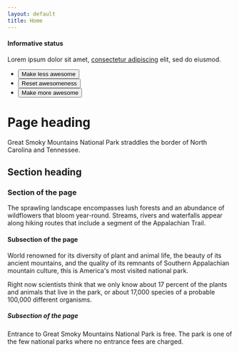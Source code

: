 ```yaml
---
layout: default
title: Home
---
```


<div class="usa-alert usa-alert--info">
  <div class="usa-alert__body">
    <h4 class="usa-alert__heading">Informative status</h4>
    <p class="usa-alert__text">
      Lorem ipsum dolor sit amet,
      <a class="usa-link" href="javascript:void(0);">consectetur adipiscing</a>
      elit, sed do eiusmod.
    </p>
  </div>
</div>


<ul class="usa-button-group usa-button-group--segmented">
  <li class="usa-button-group__item">
    <button class="usa-button usa-button--outline">Make less awesome</button>
  </li>
  <li class="usa-button-group__item">
    <button class="usa-button usa-button--outline">Reset awesomeness</button>
  </li>
  <li class="usa-button-group__item">
    <button class="usa-button usa-button--outline">Make more awesome</button>
  </li>
</ul>


  <h1>Page heading</h1>
  <p class="usa-intro">
    Great Smoky Mountains National Park straddles the border of North Carolina
    and Tennessee.
  </p>

  <h2>Section heading</h2>

  <h3>Section of the page</h3>
  <p>
    The sprawling landscape encompasses lush forests and an abundance of
    wildflowers that bloom year-round. Streams, rivers and waterfalls appear
    along hiking routes that include a segment of the Appalachian Trail.
  </p>

  <h4>Subsection of the page</h4>
  <p>
    World renowned for its diversity of plant and animal life, the beauty of its
    ancient mountains, and the quality of its remnants of Southern Appalachian
    mountain culture, this is America's most visited national park.
  </p>
  <p>
    Right now scientists think that we only know about 17 percent of the plants
    and animals that live in the park, or about 17,000 species of a probable
    100,000 different organisms.
  </p>

  <h5>Subsection of the page</h5>
  <p>
    Entrance to Great Smoky Mountains National Park is free. The park is one of
    the few national parks where no entrance fees are charged.
  </p>

 
